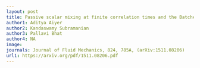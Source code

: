 ```yaml
---
layout: post
title: Passive scalar mixing at finite correlation times and the Batchelor spectrum (2017)
author1: Aditya Aiyer
author2: Kandaswamy Subramanian
author3: Pallavi Bhat 
author4: NA
image: 
journals: Journal of Fluid Mechanics, 824, 785A, (arXiv:1511.08206)
url1: https://arxiv.org/pdf/1511.08206.pdf
---
```


